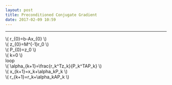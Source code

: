 ```yaml
---
layout: post
title: Preconditioned Conjugate Gradient
date: 2017-02-09 10:59
---
```


----------------
<div font=13px>
\( r_{0}=b-Ax_{0} \) <br/>
\( z_{0}=M^{-1}r_0 \) <br/>
\( P_{0}=z_0 \)<br/>
\( k=0 \)<br/>
loop <br/>
\( \alpha_{k+1}=\frac{r_k^Tz_k}{P_k^TAP_k} \)<br/>
\( x_{k+1}=x_k+\alpha_kP_k \)<br/>
\( r_{k+1}=r_k+\alpha_kAP_k \)<br/>
</div>

